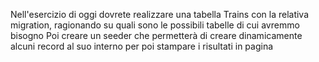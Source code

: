 Nell'esercizio di oggi dovrete realizzare una tabella Trains con la relativa migration, ragionando su quali sono le possibili tabelle di cui avremmo bisogno
Poi creare un seeder che permetterà di creare dinamicamente alcuni record al suo interno per poi stampare i risultati in pagina 
